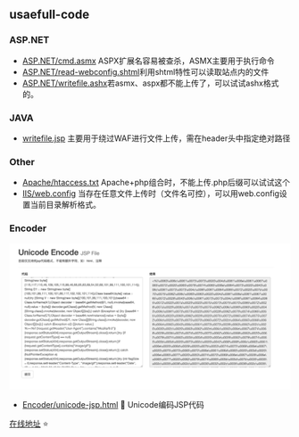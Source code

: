 ## usaefull-code

### ASP.NET

- [ASP.NET/cmd.asmx](./ASP.NET/cmd.asmx) ASPX扩展名容易被查杀，ASMX主要用于执行命令
- [ASP.NET/read-webconfig.shtml](./ASP.NET/read-webconfig.shtml)利用shtml特性可以读取站点内的文件
- [ASP.NET/writefile.ashx](./ASP.NET/writefile.ashx)若asmx、aspx都不能上传了，可以试试ashx格式的。

### JAVA

- [writefile.jsp](./JAVA/writefile.jsp) 主要用于绕过WAF进行文件上传，需在header头中指定绝对路径

### Other

- [Apache/htaccess.txt](./Other/Apache/htaccess.txt) Apache+php组合时，不能上传.php后缀可以试试这个
- [IIS/web.config](./Other/IIS/web.config) 当存在任意文件上传时（文件名可控），可以用web.config设置当前目录解析格式。

### Encoder

![](./images/unicode-jsp.jpg)

- [Encoder/unicode-jsp.html](./Encoder/unicode-jsp.html) :ram: Unicode编码JSP代码

[在线地址](https://payloads.online/tools/unicode-jsp.html) :star:
